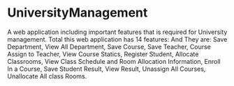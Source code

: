 # UniversityManagement
A web application including important features that is required for University management.
Total this web application has 14 features:  And They are:
Save Department, View All Department, Save Course,
Save Teacher, Course Assign to Teacher, View Course Statics,
Register Student, Allocate Classrooms,
View Class Schedule and Room Allocation Information,
Enroll In a Course, Save Student Result, View Result,
Unassign All Courses, Unallocate All class Rooms.
